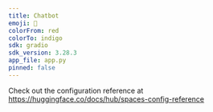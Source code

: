 ```yaml
---
title: Chatbot
emoji: 🦀
colorFrom: red
colorTo: indigo
sdk: gradio
sdk_version: 3.28.3
app_file: app.py
pinned: false
---
```


Check out the configuration reference at https://huggingface.co/docs/hub/spaces-config-reference

